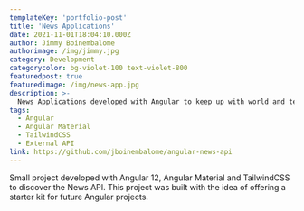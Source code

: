 ```yaml
---
templateKey: 'portfolio-post'
title: 'News Applications'
date: 2021-11-01T18:04:10.000Z
author: Jimmy Boinembalome
authorimage: /img/jimmy.jpg
category: Development
categorycolor: bg-violet-100 text-violet-800
featuredpost: true
featuredimage: /img/news-app.jpg
description: >-
  News Applications developed with Angular to keep up with world and technology news.
tags:
  - Angular
  - Angular Material
  - TailwindCSS
  - External API
link: https://github.com/jboinembalome/angular-news-api
---
```


Small project developed with Angular 12, Angular Material and TailwindCSS to discover the News API. This project was built with the idea of offering a starter kit for future Angular projects.